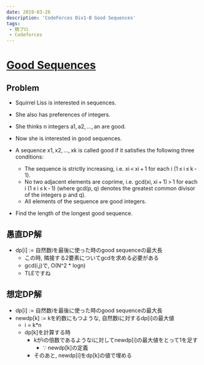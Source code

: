 ```yaml
---
date: 2019-03-26
description: 'CodeForces Div1-B Good Sequences'
tags:
 - 競プロ
 - Codeforces
---
```


# [Good Sequences](https://codeforces.com/problemset/problem/264/B)
## Problem
 - Squirrel Liss is interested in sequences. 
 - She also has preferences of integers. 

 - She thinks n integers a1, a2, ..., an are good.

 - Now she is interested in good sequences. 

 - A sequence x1, x2, ..., xk is called good if it satisfies the following three conditions:

   - The sequence is strictly increasing, i.e. xi < xi + 1 for each i (1 ≤ i ≤ k - 1).
   - No two adjacent elements are coprime, i.e. gcd(xi, xi + 1) > 1 for each i (1 ≤ i ≤ k - 1) (where gcd(p, q) denotes the greatest common divisor of the integers p and q).
   - All elements of the sequence are good integers.
 - Find the length of the longest good sequence.

## 愚直DP解
 - dp[i] := 自然数iを最後に使った時のgood sequenceの最大長
   - この時, 隣接する2要素についてgcdを求める必要がある
   - gcd(i,j)で, O(N^2 * logn)
   - TLEですね

## 想定DP解
 - dp[i] := 自然数iを最後に使った時のgood sequenceの最大長
 - newdp[k] := kを約数にもつような, 自然数iに対するdp[i]の最大値
   - i = k*n
   - dp[k]を計算する時  
     - kがiの倍数であるようなiに対してnewdp[i]の最大値をとって1を足す
       - $\because$ newdp[k]の定義
     - そのあと, newdp[i]をdp[k]の値で埋める
   